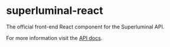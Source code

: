 # superluminal-react

The official front-end React component for the Superluminal API.

For more information visit the [API docs](https://superluminal.dev/docs).
